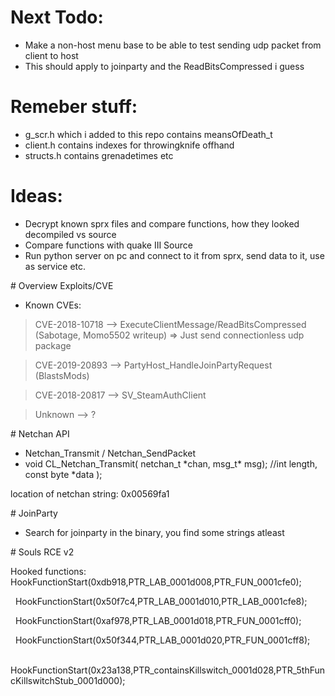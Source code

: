 # Next Todo:
* Make a non-host menu base to be able to test sending udp packet from client to host 
* This should apply to joinparty and the ReadBitsCompressed i guess

# Remeber stuff:
* g_scr.h which i added to this repo contains meansOfDeath_t
* client.h contains indexes for throwingknife offhand
* structs.h contains grenadetimes etc

# Ideas:
* Decrypt known sprx files and compare functions, how they looked decompiled vs source
* Compare functions with quake III Source
* Run python server on pc and connect to it from sprx, send data to it, use as service etc.

\# Overview Exploits/CVE

* Known CVEs:

> CVE-2018-10718 --> ExecuteClientMessage/ReadBitsCompressed (Sabotage, Momo5502 writeup) => Just send connectionless udp package

> CVE-2019-20893 --> PartyHost\_HandleJoinPartyRequest (BlastsMods)

> CVE-2018-20817 --> SV\_SteamAuthClient 

> Unknown --> ?



\# Netchan API

* Netchan\_Transmit / Netchan\_SendPacket
* void CL\_Netchan\_Transmit( netchan\_t \*chan, msg\_t\* msg);	//int length, const byte \*data );

location of netchan string: 0x00569fa1



\# JoinParty

* Search for joinparty in the binary, you find some strings atleast



\# Souls RCE v2

Hooked functions:
  HookFunctionStart(0xdb918,PTR\_LAB\_0001d008,PTR\_FUN\_0001cfe0);

&nbsp; HookFunctionStart(0x50f7c4,PTR\_LAB\_0001d010,PTR\_LAB\_0001cfe8);

&nbsp; HookFunctionStart(0xaf978,PTR\_LAB\_0001d018,PTR\_FUN\_0001cff0);

&nbsp; HookFunctionStart(0x50f344,PTR\_LAB\_0001d020,PTR\_FUN\_0001cff8);

&nbsp; HookFunctionStart(0x23a138,PTR\_containsKillswitch\_0001d028,PTR\_5thFuncKillswitchStub\_0001d000);

